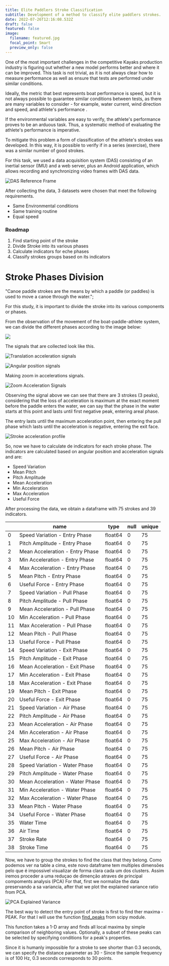 ```yaml
---
title: Elite Paddlers Stroke Classification
subtitle: Development of a method to classify elite paddlers strokes.
date: 2022-07-26T12:16:08.532Z
draft: false
featured: false
image:
  filename: featured.jpg
  focal_point: Smart
  preview_only: false
---
```

One of the most important challenges in the competitive Kayaks production industry is figuring out whether a new model performs better and where it can be improved. This task is not trivial, as it is not always clear how to measure performance as well as ensure that tests are performed under similar conditions.

Ideally, the metric that best represents boat performance is speed, but it is not always possible to guarantee similar conditions between tests, as there are many variables to consider - for example, water current, wind direction and speed, and athlete's performance .

If the environmental variables are easy to verify, the athlete's performance proves to be an arduous task. Thus, a systematic method of evaluating the athlete's performance is imperative.

To mitigate this problem a form of classification of the athlete's strokes was developed. In this way, it is possible to verify if in a series (exercise), there was a similar number of good strokes.

For this task, we used a data acquisition system (DAS) consisting of an inertial sensor (IMU) and a web server, plus an Android application, which allows recording and synchronizing video frames with DAS data.

![](reference_frame.png "DAS Reference Frame")

After collecting the data, 3 datasets were chosen that meet the following requirements.

* Same Environmental conditions
* Same training routine
* Equal speed

### Roadmap

1. Find starting point of the stroke
2. Divide Stroke into its various phases
3. Calculate indicators for eche phases
4. Classify strokes groups based on its indicators

# Stroke Phases Division

"Canoe paddle strokes are the means by which a paddle (or paddles) is used to move a canoe through the water.";

For this study, it is important to divide the stroke into its various components or phases.

From the observation of the movement of the boat-paddle-athlete system, we can divide the different phases according to the image below:

![](observational-model-for-kayak-analysis-including-two-levels-of-analysis-phases-and.png)

The signals that are collected look like this.

![](das_signal_translation_full.jpeg "Translation acceleration signals")

![](das_signal_angular_full.jpeg "Angular position signals")

Making zoom in accelerations signals.

![](das_signal_translation.jpeg "Zoom Acceleration Signals ")

Observing the signal above we can see that there are 3 strokes (3 peaks), considering that the loss of acceleration is maximum at the exact moment before the paddle enters the water, we can say that the phase in the water starts at this point and lasts until first negative peak, entering areal phase.

The entry lasts until the maximum acceleration point, then entering the pull phase which lasts until the acceleration is negative, entering the exit face.

![](stroke.jpeg "Stroke acceleration profile")

So, now we have to calculate de indicators for each stroke phase.
The indicators are calculated based on angular position and acceleration signals and are:

* Speed Variation
* Mean Pitch
* Pitch Amplitude
* Mean Acceleration
* Min Acceleration
* Max Acceleration
* Useful Force

After processing the data, we obtain a dataframe with 75 strokes and 39 indicators.

|     | name                            | type    | null | unique |
| --- | ------------------------------- | ------- | ---- | ------ |
| 0   | Speed Variation - Entry Phase   | float64 | 0    | 75     |
| 1   | Pitch Amplitude - Entry Phase   | float64 | 0    | 75     |
| 2   | Mean Acceleration - Entry Phase | float64 | 0    | 75     |
| 3   | Min Acceleration - Entry Phase  | float64 | 0    | 75     |
| 4   | Max Acceleration - Entry Phase  | float64 | 0    | 75     |
| 5   | Mean Pitch - Entry Phase        | float64 | 0    | 75     |
| 6   | Useful Force - Entry Phase      | float64 | 0    | 75     |
| 7   | Speed Variation - Pull Phase    | float64 | 0    | 75     |
| 8   | Pitch Amplitude - Pull Phase    | float64 | 0    | 75     |
| 9   | Mean Acceleration - Pull Phase  | float64 | 0    | 75     |
| 10  | Min Acceleration - Pull Phase   | float64 | 0    | 75     |
| 11  | Max Acceleration - Pull Phase   | float64 | 0    | 75     |
| 12  | Mean Pitch - Pull Phase         | float64 | 0    | 75     |
| 13  | Useful Force - Pull Phase       | float64 | 0    | 75     |
| 14  | Speed Variation - Exit Phase    | float64 | 0    | 75     |
| 15  | Pitch Amplitude - Exit Phase    | float64 | 0    | 75     |
| 16  | Mean Acceleration - Exit Phase  | float64 | 0    | 75     |
| 17  | Min Acceleration - Exit Phase   | float64 | 0    | 75     |
| 18  | Max Acceleration - Exit Phase   | float64 | 0    | 75     |
| 19  | Mean Pitch - Exit Phase         | float64 | 0    | 75     |
| 20  | Useful Force - Exit Phase       | float64 | 0    | 75     |
| 21  | Speed Variation - Air Phase     | float64 | 0    | 75     |
| 22  | Pitch Amplitude - Air Phase     | float64 | 0    | 75     |
| 23  | Mean Acceleration - Air Phase   | float64 | 0    | 75     |
| 24  | Min Acceleration - Air Phase    | float64 | 0    | 75     |
| 25  | Max Acceleration - Air Phase    | float64 | 0    | 75     |
| 26  | Mean Pitch - Air Phase          | float64 | 0    | 75     |
| 27  | Useful Force - Air Phase        | float64 | 0    | 75     |
| 28  | Speed Variation - Water Phase   | float64 | 0    | 75     |
| 29  | Pitch Amplitude - Water Phase   | float64 | 0    | 75     |
| 30  | Mean Acceleration - Water Phase | float64 | 0    | 75     |
| 31  | Min Acceleration - Water Phase  | float64 | 0    | 75     |
| 32  | Max Acceleration - Water Phase  | float64 | 0    | 75     |
| 33  | Mean Pitch - Water Phase        | float64 | 0    | 75     |
| 34  | Useful Force - Water Phase      | float64 | 0    | 75     |
| 35  | Water Time                      | float64 | 0    | 75     |
| 36  | Air Time                        | float64 | 0    | 75     |
| 37  | Stroke Rate                     | float64 | 0    | 75     |
| 38  | Stroke Time                     | float64 | 0    | 75     |

Now, we have to group the strokes to find the class that they belong.
Como podemos ver na table a cima, este novo dataframe tem multiples dimensões pelo que é impossivel visualizar de forma clara cada um dos clusters.
Assim iremos proceder a uma reduçao de dimenção atraves de principal compoments analysis (PCA)
For that, first we normalize the data preservando a sa variancia, after that we plot the explained variance ratio from PCA.

![](pca_explained_variance.jpeg "PCA Explained Variance")



The best way to detect the entry point of stroke is first to find ther maxima - PEAK. For that I will use the function [find_peaks](https://docs.scipy.org/doc/scipy/reference/generated/scipy.signal.find_peaks.html) from scipy module.

This function takes a 1-D array and finds all local maxima by simple comparison of neighboring values. Optionally, a subset of these peaks can be selected by specifying conditions for a peak's properties.

Since it is humanly impossible for a stroke to see shorter than 0.3 seconds, we can specify the distance parameter as 30 - Since the sample frequency is of 100 Hz, 0.3 seconds corresponds to 30 points.